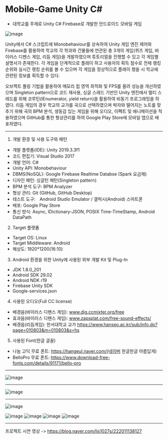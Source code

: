 # Mobile-Game Unity C#
* 대학교를 주제로 Unity C# Firebase로 개발한 안드로이드 모바일 게임

![image](https://user-images.githubusercontent.com/59761622/122669205-2ef70500-d1f7-11eb-8388-b84d82528563.png)

Unity에서 C# 스크립트에 Monobehaviour를 상속하여 Unity 게임 엔진 제어와 Firebase를 활용하여 학교의 각 학과와 건물들에 연관된 총 3개의 게임(퀴즈 게임, 바이러스 디펜스 게임, 리듬 게임)을 개발하였으며 튜토리얼을 진행할 수 있고 각 게임별 설명서가 존재한다. 각 게임을 단계적으로 플레이 하고 사용자의 획득 점수로 전체 랭킹 순위와 실시간 랭킹 순위를 볼 수 있으며 각 게임을 정상적으로 플레이 했을 시 학교에 관련된 정보를 획득할 수 있다. 

오브젝트 풀링 기법을 활용하여 메모리 힙 영역 최적화 및 FPS를 올려 성능을 개선하였으며 Singleton pattern으로 코드 재사용, 싱글 스레드 기반인 Unity 엔진에서 멀티 스레드를 위해 코루틴(IEnumerator, yield return)을 활용하여 비동기 프로그래밍을 하였다. 리듬 게임의 경우 학교의 교가를 곡으로 선택하였으며 박자와 떨어지는 노트를 맞추기 위해 곡의 BPM 분석, 생동감 있는 게임을 위해 오디오, 이펙트 및 애니메이션을 적용하였으며 GitHub를 통한 형상관리를 하여 Google Play Store에 모바일 앱으로 배포하였다.
***
1. 개발 환경 및 사용 도구와 패턴
- 개발 플랫폼(IDE): Unity 2019.3.3f1
- 코드 편집기: Visual Studio 2017
- 개발 언어: C#
- Unity API: Monobehaviour
- DBMS(NoSQL): Google Firebase Realtime Databse (Spark 요금제)
- 디자인 패턴: 싱글턴 패턴(Singleton pattern)
- BPM 분석 도구: BPM Analyzer
- 형상 관리: Git (GitHub, GitHub Desktop)
- 테스트 도구:　Android Studio Emulator / 갤럭시(Android) 스마트폰
- 배포: Google Play Store
- 통신 방식: Async, IDictionary-JSON, POSIX Time-TimeStamp, Android DataPath

2. Target 플랫폼
- Target OS: Linux
- Target Middleware: Android
- 해상도: 1920*1200(16:10)

3. Android 환경을 위한 Unity에 사용된 외부 개발 Kit 및 Plug-In 
- JDK 1.8.0_201
- Android SDK 29.02
- Android NDK r19
- Firebase Unity SDK
- Google-services.json

4. 사용된 오디오(Full CC license)
- 배경음(바이러스 디펜스 게임): www.dig.ccmixter.org/free
- 효과음(바이러스 디펜스 게임): www.zapsplat.com/free-sound-effects/ 
- 배경음(리듬게임): 한서대학교 교가
 https://www.hanseo.ac.kr/sub/info.do?page=010803&m=010803&s=hs

5. 사용된 Font(한글 글꼴)
- 나눔 고딕 무료 폰트: https://hangeul.naver.com/(네이버 한글한글 아름답게)
- BelloPro 무료 폰트: https://www.download-free-fonts.com/details/91171/bello-pro
***


![image](https://user-images.githubusercontent.com/59761622/130316830-b1980898-03db-4f57-8b71-facec325aeba.png)
***
![image](https://user-images.githubusercontent.com/59761622/130316843-317fec39-6e8b-4523-a39b-fae3cdc2e25b.png)
***
![image](https://user-images.githubusercontent.com/59761622/130316857-52195bdc-64b4-4f99-8933-7acc6c9ee565.png)

![image](https://user-images.githubusercontent.com/59761622/130316871-79d90b28-fa6a-4f77-aca8-4a57fc762a6c.png)
![image](https://user-images.githubusercontent.com/59761622/130316889-f9506666-60bb-4d19-83cc-77da5e34344c.png)
![image](https://user-images.githubusercontent.com/59761622/130316900-ce6babf1-5232-4a2a-a2e5-31ddbeb879aa.png)
![image](https://user-images.githubusercontent.com/59761622/130316903-b360b360-dabf-4dd3-ac56-acf1bef5342a.png)
***
프로젝트 시연 영상 -> https://blog.naver.com/ljs1027s/222011138127

